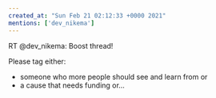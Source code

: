 ```yaml
---
created_at: "Sun Feb 21 02:12:33 +0000 2021"
mentions: ['dev_nikema']
---
```


RT @dev_nikema: Boost thread!

Please tag either: 
- someone who more people should see and learn from 
or 
- a cause that needs funding or…